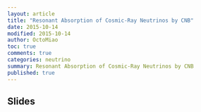 ```yaml
---
layout: article
title: "Resonant Absorption of Cosmic-Ray Neutrinos by CNB"
date: 2015-10-14
modified: 2015-10-14
author: OctoMiao
toc: true
comments: true
categories: neutrino
summary: Resonant Absorption of Cosmic-Ray Neutrinos by CNB
published: true
---
```



## Slides

<script async class="speakerdeck-embed" data-id="0700556faafe436485489faf0f798f68" data-ratio="1.33333333333333" src="//speakerdeck.com/assets/embed.js"></script>
